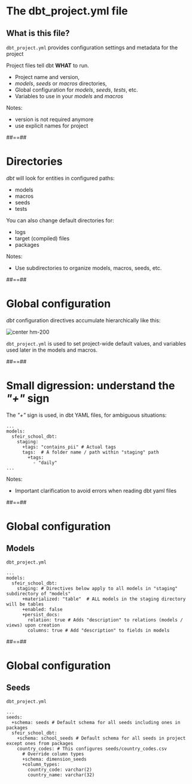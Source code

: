 <!-- .slide -->
# The dbt_project.yml file

## What is this file?

`dbt_project.yml` provides configuration settings and metadata for the project

Project files tell dbt **WHAT** to run.

* Project name and version,
* _models_, _seeds_ or _macros_ directories,
* Global configuration for _models_, _seeds_, _tests_, etc.
* Variables to use in your _models_ and _macros_

Notes:
- version is not required anymore
- use explicit names for project

##==##
# Directories

_dbt_ will look for entities in configured paths:

* models
* macros
* seeds
* tests

You can also change default directories for:

* logs
* target (compiled) files
* packages

Notes:
- Use subdirectories to organize models, macros, seeds, etc.

##==##
# Global configuration

_dbt_ configuration directives accumulate hierarchically like this:

![center hm-200](./assets/images/docs/markdown/20-project-structure/dbt_configuration_directives.svg)

`dbt_project.yml` is used to set project-wide default values, and variables used later in the models and macros.

##==##
<!-- .slide: class="center with-code"-->
# Small digression: understand the _"+"_ sign 

The _"+"_ sign is used, in dbt YAML files, for ambiguous situations:

```yaml[]
...
models:
  sfeir_school_dbt:
    staging:
      +tags: "contains_pii" # Actual tags
      tags:  # A folder name / path within "staging" path
        +tags:
          - "daily"
...
```

Notes:
- Important clarification to avoid errors when reading dbt yaml files

##==##
<!-- .slide: class="with-code"-->
# Global configuration

## Models

`dbt_project.yml`
```yaml[]
...
models:
  sfeir_school_dbt:
    staging: # Directives below apply to all models in "staging" subdirectory of "models"
      +materialized: "table"  # ALL models in the staging directory will be tables
      +enabled: false
      +persist_docs:
        relation: true # Adds "description" to relations (models / views) upon creation
        columns: true # Add "description" to fields in models
```

##==##
<!-- .slide: class="with-code"-->
# Global configuration

## Seeds

`dbt_project.yml`
```yaml[]
...
seeds:
  +schema: seeds # Default schema for all seeds including ones in packages
  sfeir_school_dbt:
    +schema: school_seeds # Default schema for all seeds in project except ones from packages
    country_codes: # This configures seeds/country_codes.csv
      # Override column types
      +schema: dimension_seeds
      +column_types:
        country_code: varchar(2)
        country_name: varchar(32)
```
